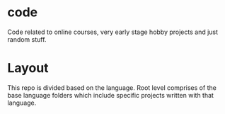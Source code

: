 # code

Code related to online courses, very early stage hobby projects and just random stuff.

# Layout

This repo is divided based on the language. Root level comprises of the base language folders which include specific projects written with that language.
